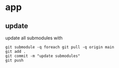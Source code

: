 # app

## update
update all submodules with
```
git submodule -q foreach git pull -q origin main
git add .
git commit -m "update submodules"
git push
```

